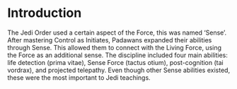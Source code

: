 # Introduction

The Jedi Order used a certain aspect of the Force, this was named ‘Sense’.
After mastering Control as Initiates, Padawans expanded their abilities through Sense.
This allowed them to connect with the Living Force, using the Force as an additional sense.
The discipline included four main abilities: life detection (prima vitae), Sense Force (tactus otium), post-cognition (tai vordrax), and projected telepathy.
Even though other Sense abilities existed, these were the most important to Jedi teachings.

